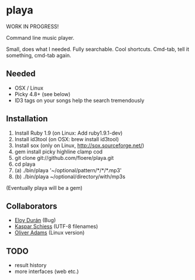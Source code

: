 playa
=====

WORK IN PROGRESS!

Command line music player.

Small, does what I needed. Fully searchable. Cool shortcuts. Cmd-tab, tell it something, cmd-tab again.

Needed
------

* OSX / Linux
* Picky 4.8+ (see below)
* ID3 tags on your songs help the search tremendously

Installation
------------

1. Install Ruby 1.9 (on Linux: Add ruby1.9.1-dev)
2. Install id3tool (on OSX: brew install id3tool)
3. Install sox (only on Linux, http://sox.sourceforge.net/)
4. gem install picky highline clamp cod
5. git clone git://github.com/floere/playa.git
6. cd playa
7. (a) ./bin/playa '~/optional/pattern/\*/\*/*.mp3'
7. (b) ./bin/playa ~/optional/directory/with/mp3s

(Eventually playa will be a gem)

Collaborators
-------------

* [Eloy Durán](http://github.com/alloy) (Bug)
* [Kaspar Schiess](http://github.com/kschiess) (UTF-8 filenames)
* [Oliver Adams](http://github.com/oadams) (Linux version)

TODO
----

* result history
* more interfaces (web etc.)